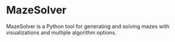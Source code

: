 # MazeSolver
MazeSolver is a Python tool for generating and solving mazes with visualizations and multiple algorithm options.
